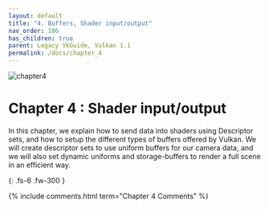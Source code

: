 ```yaml
---
layout: default
title: "4. Buffers, Shader input/output"
nav_order: 106
has_children: true
parent: Legacy VkGuide, Vulkan 1.1
permalink: /docs/chapter_4
---
```

![chapter4]({{site.baseurl}}/diagrams/chapter4.png)
# Chapter 4 : Shader input/output

In this chapter, we explain how to send data into shaders using Descriptor sets, and how to setup the different types of buffers offered by Vulkan.
We will create descriptor sets to use uniform buffers for our camera data, and we will also set dynamic uniforms and storage-buffers to render a full scene in an efficient way.

{: .fs-6 .fw-300 }

{% include comments.html term="Chapter 4 Comments" %}